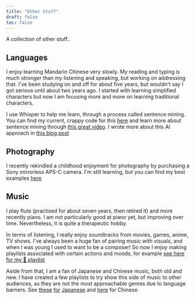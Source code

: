 ```yaml
---
title: "Other Stuff"
draft: false
toc: false
---
```


A collection of other stuff..


## Languages

I enjoy learning Mandarin Chinese very slowly. My reading and typing is much
stronger than my listening and speaking, but working on addressing that. I've
been studying on and off for about five years, but wouldn't say I got serious
until about two years ago. I started with learning simplified characters but
now I am focusing more and more on learning traditional characters.

I use Whisper to help me learn, through a process called sentence mining. You
can find my current, crappy code for this
[here](https://github.com/vvvm23/zh-yt) and learn more about sentence mining
through [this great video](https://youtu.be/QBcQJESGQvc?si=FE6jTnaAnoALiWUQ). I
wrote more about this AI approach in [this blog post](posts/2023-06-26-sentence-mining)


## Photography

I recently rekindled a childhood enjoyment for photography by purchasing a Sony
mirrorless APS-C camera. I'm still learning, but you can find my best examples 
[here](https://www.flickr.com/people/afmck/)


## Music

I play flute (practised for about seven years, then retired it) and more
recently piano. I am not particularly good at piano yet, but improving over
time. Nevertheless, it is quite a therapeutic hobby.

In terms of listening, I really enjoy soundtracks from movies, games, anime, TV
shows. I've always been a huge fan of pairing music with visuals, and when I
was young I used to want to be a composer! So now I enjoy making playlists
associated with certain actions and moods, for example [see here for my 🤔 playlist](https://open.spotify.com/playlist/34WPDcui0ONJGxLzc2cegF?si=05a7bf0e24ad4aa2)

Aside from that, I am a fan of Japanese and Chinese music, both old and new. I
have created a few playlists to try show this side of music to other audiences,
as they are not the most approachable genres due to language barriers. See
[these](https://open.spotify.com/playlist/3PNlLyNQTpTWC7Dbia3PHj?si=576ae822e91a40dd) [for](https://open.spotify.com/playlist/0K0OhbiCblNSv8yEN9FlKh?si=d9892cfbda664605) [Japanese](https://open.spotify.com/playlist/0ZHpmsqCKWyLObFqrcCLxi?si=935e1e9eb90643e6) and [here](https://open.spotify.com/playlist/15RZ1iVUuqR63jo0VyjUNy?si=5678930260054e85) for Chinese.

